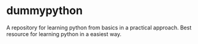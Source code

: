 # dummypython
A repository for learning python from basics in a practical approach. Best resource for learning python in a easiest way.
